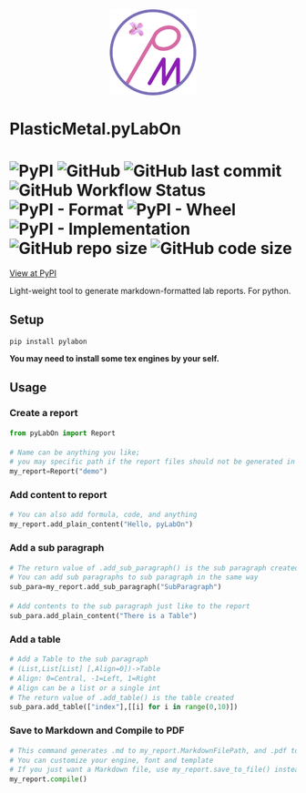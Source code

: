 <div  align=center>
    <img src="Plastic-Metal.png" width = 30% height = 30%  />
</div>

# PlasticMetal.pyLabOn

![PyPI](https://img.shields.io/pypi/v/pylabon?style=flat-square)
![GitHub](https://img.shields.io/github/license/Plastic-Metal/pyLabOn?style=flat-square)
![GitHub last commit](https://img.shields.io/github/last-commit/Plastic-Metal/pyLabOn?style=flat-square)
![GitHub Workflow Status](https://img.shields.io/github/workflow/status/Plastic-Metal/pyLabOn/deploy?style=flat-square)
![PyPI - Format](https://img.shields.io/pypi/format/pylabon?style=flat-square)
![PyPI - Wheel](https://img.shields.io/pypi/wheel/pylabon?style=flat-square)
![PyPI - Implementation](https://img.shields.io/pypi/implementation/pylabon?style=flat-square)
![GitHub repo size](https://img.shields.io/github/repo-size/Plastic-Metal/pyLabOn?style=flat-square)
![GitHub code size](https://img.shields.io/github/languages/code-size/Plastic-Metal/pyLabOn?style=flat-square)
=

[View at PyPI](https://pypi.org/project/pylabon/)

Light-weight tool to generate markdown-formatted lab reports. For python.

## Setup

```shell script
pip install pylabon
```

**You may need to install some tex engines by your self.**

## Usage

### Create a report

```python
from pyLabOn import Report

# Name can be anything you like; 
# you may specific path if the report files should not be generated in ./
my_report=Report("demo")
```

### Add content to report

```python
# You can also add formula, code, and anything
my_report.add_plain_content("Hello, pyLabOn")
```

### Add a sub paragraph

```python
# The return value of .add_sub_paragraph() is the sub paragraph created
# You can add sub paragraphs to sub paragraph in the same way
sub_para=my_report.add_sub_paragraph("SubParagraph")

# Add contents to the sub paragraph just like to the report
sub_para.add_plain_content("There is a Table")
```

### Add a table

```python
# Add a Table to the sub paragraph
# (List,List[List] [,Align=0])->Table
# Align: 0=Central, -1=Left, 1=Right
# Align can be a list or a single int
# The return value of .add_table() is the table created
sub_para.add_table(["index"],[[i] for i in range(0,10)])
```

### Save to Markdown and Compile to PDF

```python
# This command generates .md to my_report.MarkdownFilePath, and .pdf to my_report.PDFPath
# You can customize your engine, font and template
# If you just want a Markdown file, use my_report.save_to_file() instead
my_report.compile()
```


